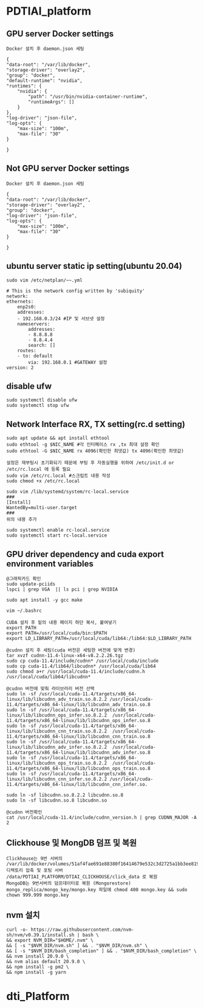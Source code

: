 # PDTIAI_platform

## GPU server Docker settings

    Docker 설치 후 daemon.json 세팅

    {
    "data-root": "/var/lib/docker",
    "storage-driver": "overlay2",
    "group": "docker",
    "default-runtime": "nvidia",
    "runtimes": {
        "nvidia": {
            "path": "/usr/bin/nvidia-container-runtime",
            "runtimeArgs": []
        }
    },
    "log-driver": "json-file",
    "log-opts": {
        "max-size": "100m",
        "max-file": "30"
    }

    }

## Not GPU server Docker settings

    Docker 설치 후 daemon.json 세팅

    {
    "data-root": "/var/lib/docker",
    "storage-driver": "overlay2",
    "group": "docker",
    "log-driver": "json-file",
    "log-opts": {
        "max-size": "100m",
        "max-file": "30"
    }

    }

## ubuntu server static ip setting(ubuntu 20.04)

    sudo vim /etc/netplan/~~.yml

    # This is the network config written by 'subiquity'
    network:
    ethernets:
        enp2s0:
        addresses:
        - 192.168.0.3/24 #IP 및 서브넷 설정
        nameservers:
            addresses:
            - 8.8.8.8
            - 8.8.4.4
            search: []
        routes:
        - to: default
            via: 192.168.0.1 #GATEWAY 설정
    version: 2

## disable ufw

    sudo systemctl disable ufw
    sudo systemctl stop ufw

## Network Interface RX, TX setting(rc.d setting)

    sudo apt update && apt install ethtool
    sudo ethtool -g $NIC_NAME #각 인터페이스 rx ,tx 최대 설정 확인
    sudo ethtool -G $NIC_NAME rx 4096(확인한 최댓값) tx 4096(확인한 최댓값)

    설정은 재부팅시 초기화되기 때문에 부팅 후 자동실행을 위하여 /etc/init.d or /etc/rc.local 에 등록 필요
    sudo vim /etc/rc.local #스크립트 내용 작성
    sudo chmod +x /etc/rc.local

    sudo vim /lib/systemd/system/rc-local.service
    ###
    [Install]
    WantedBy=multi-user.target
    ###
    위의 내용 추가

    sudo systemctl enable rc-local.service
    sudo systemctl start rc-local.service

## GPU driver dependency and cuda export environment variables

    @그래픽카드 확인
    sudo update-pciids
    lspci | grep VGA  || ls pci | grep NVIDIA

    sudo apt install -y gcc make

    vim ~/.bashrc

    CUDA 설치 후 밑의 내용 페이지 하단 복사, 붙여넣기
    export PATH
    export PATH=/usr/local/cuda/bin:$PATH
    export LD_LIBRARY_PATH=/usr/local/cuda/lib64:/lib64:$LD_LIBRARY_PATH

    @cudnn 설치 후 세팅(cuda 버전은 세팅한 버전에 맞게 변경)
    tar xvzf cudnn-11.4-linux-x64-v8.2.2.26.tgz
    sudo cp cuda-11.4/include/cudnn* /usr/local/cuda/include
    sudo cp cuda-11.4/lib64/libcudnn* /usr/local/cuda/lib64
    sudo chmod a+r /usr/local/cuda-11.4/include/cudnn.h /usr/local/cuda/lib64/libcudnn*

    @cudnn 버전에 맞춰 라이브러리 버전 선택
    sudo ln -sf /usr/local/cuda-11.4/targets/x86_64-linux/lib/libcudnn_adv_train.so.8.2.2 /usr/local/cuda-11.4/targets/x86_64-linux/lib/libcudnn_adv_train.so.8
    sudo ln -sf /usr/local/cuda-11.4/targets/x86_64-linux/lib/libcudnn_ops_infer.so.8.2.2  /usr/local/cuda-11.4/targets/x86_64-linux/lib/libcudnn_ops_infer.so.8
    sudo ln -sf /usr/local/cuda-11.4/targets/x86_64-linux/lib/libcudnn_cnn_train.so.8.2.2  /usr/local/cuda-11.4/targets/x86_64-linux/lib/libcudnn_cnn_train.so.8
    sudo ln -sf /usr/local/cuda-11.4/targets/x86_64-linux/lib/libcudnn_adv_infer.so.8.2.2  /usr/local/cuda-11.4/targets/x86_64-linux/lib/libcudnn_adv_infer.so.8
    sudo ln -sf /usr/local/cuda-11.4/targets/x86_64-linux/lib/libcudnn_ops_train.so.8.2.2  /usr/local/cuda-11.4/targets/x86_64-linux/lib/libcudnn_ops_train.so.8
    sudo ln -sf /usr/local/cuda-11.4/targets/x86_64-linux/lib/libcudnn_cnn_infer.so.8.2.2 /usr/local/cuda-11.4/targets/x86_64-linux/lib/libcudnn_cnn_infer.so.

    sudo ln -sf libcudnn.so.8.2.2 libcudnn.so.8
    sudo ln -sf libcudnn.so.8 libcudnn.so

    @cudnn 버전확인
    cat /usr/local/cuda-11.4/include/cudnn_version.h | grep CUDNN_MAJOR -A 2

## Clickhouse 및 MongDB 덤프 및 복원

    Clickhouse는 9번 서버의 /var/lib/docker/volumes/51af4fae691e88380f16414679e532c3d2725a1bb3ee819a2535c3a8a839c139/_data 디렉토리 압축 및 포팅 서버 /data/PDTIAI_PLATFORM/DTIAI_CLICKHOUSE/click_data 로 복원
    MongoDB는 9번서버의 덤프데이터로 복원 (Mongorestore)
    mongo_replica/mongo_key/mongo.key 파일에 chmod 400 mongo.key && sudo chown 999.999 mongo.key

## nvm 설치

    curl -o- https://raw.githubusercontent.com/nvm-sh/nvm/v0.39.1/install.sh | bash \
    && export NVM_DIR="$HOME/.nvm" \
    && [ -s "$NVM_DIR/nvm.sh" ] && . "$NVM_DIR/nvm.sh" \
    && [ -s "$NVM_DIR/bash_completion" ] && . "$NVM_DIR/bash_completion" \
    && nvm install 20.9.0 \
    && nvm alias default 20.9.0 \
    && npm install -g pm2 \
    && npm install -g yarn
# dti_Platform
